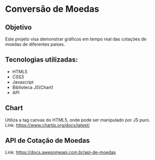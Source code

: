 # Conversão de Moedas
## Objetivo 
Este projeto visa demonstrar gráficos em tempo real das cotações de moedas de diferentes países.

## Tecnologias utilizadas:
- HTML5
- CSS3
- Javascript
- Biblioteca JS(Chart)
- API

## Chart 
Utiliza a tag canvas do HTML5, onde pode ser manipulado por JS puro.
Link: https://www.chartjs.org/docs/latest/

## API de Cotação de Moedas
Link: https://docs.awesomeapi.com.br/api-de-moedas



